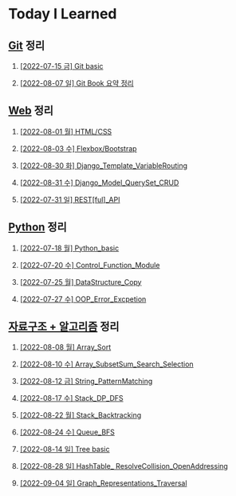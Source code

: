 # Today I Learned

## [Git](/Git) 정리

1. [[2022-07-15 금] Git basic](./Git/0715_Git_basic.md)


2. [[2022-08-07 일] Git Book 요약 정리](https://github.com/kimsixsue/CS-Study/blob/master/kimsixsue/Git_GitHub.md)

## [Web](/Web) 정리

1. [[2022-08-01 월] HTML/CSS](./Web/0801_HTML_CSS.md)

2. [[2022-08-03 수] Flexbox/Bootstrap](./Web/0803_Flexbox_Bootstrap.md)

3. [[2022-08-30 화] Django_Template_VariableRouting](./Web/0830_Django_Template_VariableRouting.md)

4. [[2022-08-31 수] Django_Model_QuerySet_CRUD](./Web/0831_Django_Model_QuerySet_CRUD.md)


5. [[2022-07-31 일] REST[ful]_API](https://github.com/kimsixsue/CS-Study/blob/master/kimsixsue/RESTful_API.md)

## [Python](/Python) 정리

1. [[2022-07-18 월] Python_basic](/Python/0718_Python_basic.md)


2. [[2022-07-20 수] Control_Function_Module](/Python/0720_control_function_module.md)


3. [[2022-07-25 월] DataStructure_Copy](/Python/0725_data_structure_copy.md)


4. [[2022-07-27 수] OOP_Error_Excpetion](/Python/0727_OOP_error_exception.md)

## [자료구조 + 알고리즘](/Algorithm) 정리

1. [[2022-08-08 월] Array_Sort](./Algorithm/0808_Array_Sort.md)

2. [[2022-08-10 수] Array_SubsetSum_Search_Selection](./Algorithm/0810_Array_SubsetSum_Search_Selection.md)


3. [[2022-08-12 금] String_PatternMatching](./Algorithm/0812_String_PatternMatching.md)


4. [[2022-08-17 수] Stack_DP_DFS](./Algorithm/0817_Stack_DP_DFS.md)

5. [[2022-08-22 월] Stack_Backtracking](./Algorithm/Stack_Backtracking.md)


6. [[2022-08-24 수] Queue_BFS](./Algorithm/0824_Queue_BFS.md)


7. [[2022-08-14 일] Tree basic](https://github.com/kimsixsue/CS-Study/blob/master/kimsixsue/Tree.md)


8. [[2022-08-28 일] HashTable_ ResolveCollision_OpenAddressing](https://github.com/kimsixsue/CS-Study/blob/master/kimsixsue/Open_Addressing.md)


9. [[2022-09-04 일] Graph_Representations_Traversal](https://github.com/kimsixsue/CS-Study/blob/master/kimsixsue/Graph_Representations_Traversal.md)
